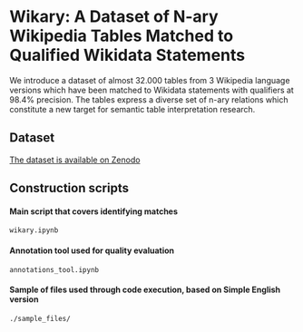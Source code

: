 
# Wikary: A Dataset of N-ary Wikipedia Tables Matched to Qualified Wikidata Statements

We introduce a dataset of almost 32.000 tables from 3 Wikipedia language versions which have been matched to Wikidata statements with qualifiers at 98.4% precision.
The tables express a diverse set of n-ary relations which constitute a new target for semantic table interpretation research.


## Dataset

 [The dataset is available on Zenodo](https://doi.org/10.5281/zenodo.7025005)

## Construction scripts

#### Main script that covers identifying matches

```
wikary.ipynb
```

#### Annotation tool used for quality evaluation 

```
annotations_tool.ipynb
```

#### Sample of files used through code execution, based on Simple English version

```
./sample_files/
```

